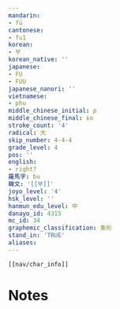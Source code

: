 ```yaml
---
mandarin:
- fū
cantonese:
- fu1
korean:
- 부
korean_native: ''
japanese:
- FU
- FUU
japanese_nanori: ''
vietnamese:
- phu
middle_chinese_initial: p
middle_chinese_final: ɨo
stroke_count: '4'
radical: 大
skip_number: 4-4-4
grade_level: 4
pos: ''
english:
- right?
羅馬字: bu
韓文: '[[부]]'
joyo_level: '4'
hsk_level: ''
hanmun_edu_level: 中
danayo_id: 4315
mc_id: 34
graphemic_classification: 象形
stand_in: 'TRUE'
aliases:
---
```

```meta-bind-embed
[[nav/char_info]]
```

# Notes

